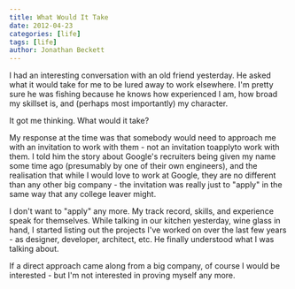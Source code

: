 ```yaml
---
title: What Would It Take 
date: 2012-04-23
categories: [life]
tags: [life]
author: Jonathan Beckett
---
```


I had an interesting conversation with an old friend yesterday. He asked what it would take for me to be lured away to work elsewhere. I'm pretty sure he was fishing because he knows how experienced I am, how broad my skillset is, and (perhaps most importantly) my character.

It got me thinking. What would it take?

My response at the time was that somebody would need to approach me with an invitation to work with them - not an invitation toapplyto work with them. I told him the story about Google's recruiters being given my name some time ago (presumably by one of their own engineers), and the realisation that while I would love to work at Google, they are no different than any other big company - the invitation was really just to "apply" in the same way that any college leaver might.

I don't want to "apply" any more. My track record, skills, and experience speak for themselves. While talking in our kitchen yesterday, wine glass in hand, I started listing out the projects I've worked on over the last few years - as designer, developer, architect, etc. He finally understood what I was talking about.

If a direct approach came along from a big company, of course I would be interested - but I'm not interested in proving myself any more.